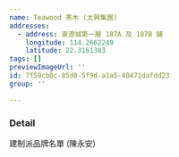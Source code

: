 ```yaml
---
name: Teawood 茶木 (太興集團)
addresses:
  - address: 東港城第一層 187A 及 187B 舖
    longitude: 114.2662249
    latitude: 22.3161383
tags: []
previewImageUrl: ''
id: 7f59cb0c-85d0-5f9d-a1a5-40471dafdd23
group: ''

---
```

### Detail
建制派品牌名單 (陳永安)


